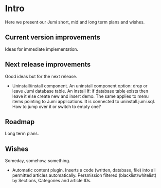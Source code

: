 # Intro #

Here we present our Jumi short, mid and long term plans and wishes.

## Current version improvements ##
Ideas for immediate implementation.

## Next release improvements ##
Good ideas but for the next release.
  * Uninstall/install component. An uninstall component option: drop or leave Jumi database table. An install If: if database table exists then leave it else create new and insert demo. The same applies to menu items pointing to Jumi applications. It is connected to uninstall.jumi.sql. How to jump over it or switch to empty one?

## Roadmap ##
Long term plans.

## Wishes ##
Someday, somehow, something.
  * Automatic content plugin. Inserts a code (written, database, file) into all permitted articles automatically. Persmission filtered (blacklist/whitelist) by Sections, Categories and article IDs.
